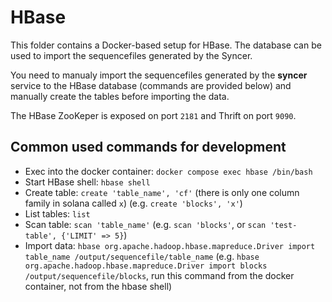 # HBase

This folder contains a Docker-based setup for HBase. The database can be used to import the sequencefiles generated by the Syncer.

You need to manualy import the sequencefiles generated by the **syncer** service to the HBase database (commands are provided below) and manually create the tables before importing the data.

The HBase ZooKeper is exposed on port `2181` and Thrift on port `9090`.

## Common used commands for development
- Exec into the docker container: `docker compose exec hbase /bin/bash`
- Start HBase shell: `hbase shell`
- Create table: `create 'table_name', 'cf'` (there is only one column family in solana called `x`) (e.g. `create 'blocks', 'x'`)
- List tables: `list`
- Scan table: `scan 'table_name'` (e.g. `scan 'blocks'`, or `scan 'test-table', {'LIMIT' => 5}`)
- Import data: `hbase org.apache.hadoop.hbase.mapreduce.Driver import table_name /output/sequencefile/table_name` (e.g. `hbase org.apache.hadoop.hbase.mapreduce.Driver import blocks /output/sequencefile/blocks`, run this command from the docker container, not from the hbase shell)
